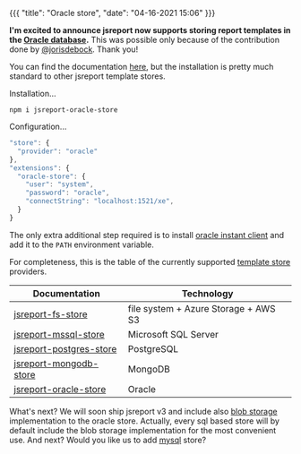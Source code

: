 ﻿{{{
    "title": "Oracle store",
    "date": "04-16-2021 15:06"
}}}

**I'm excited to announce jsreport now supports storing report templates in the [Oracle database](https://www.oracle.com/database/).** This was possible only because of the contribution done by [@jorisdebock](https://github.com/jorisdebock). Thank you!

You can find the documentation [here](https://github.com/jsreport/jsreport-oracle-store), but the installation is pretty much standard to other jsreport template stores.

Installation...
```
npm i jsreport-oracle-store
```
Configuration...
```js
"store": {
  "provider": "oracle"
},
"extensions": {
  "oracle-store": {
    "user": "system",
    "password": "oracle",
    "connectString": "localhost:1521/xe",
  }
}
```
The only extra additional step required is to install [oracle instant client](https://www.oracle.com/database/technologies/instant-client/downloads.html)  and add it to the `PATH` environment variable.

For completeness, this is the table of the currently supported [template store](/learn/template-stores) providers.

| Documentation | Technology |
| ------------- | ---------- |
| [jsreport-fs-store](/learn/fs-store) | file system + Azure Storage + AWS S3 |
| [jsreport-mssql-store](https://github.com/jsreport/jsreport-mssql-store)| Microsoft SQL Server |
| [jsreport-postgres-store](https://github.com/jsreport/jsreport-postgres-store) | PostgreSQL|
| [jsreport-mongodb-store](https://github.com/jsreport/jsreport-mongodb-store) | MongoDB
| [jsreport-oracle-store](https://github.com/jsreport/jsreport-oracle-store) | Oracle

What's next? We will soon ship jsreport v3 and include also [blob storage](https://jsreport.net/learn/blob-storages) implementation to the oracle store. Actually, every sql based store will by default include the blob storage implementation for the most convenient use. And next? Would you like us to add [mysql](https://www.mysql.com/) store?
